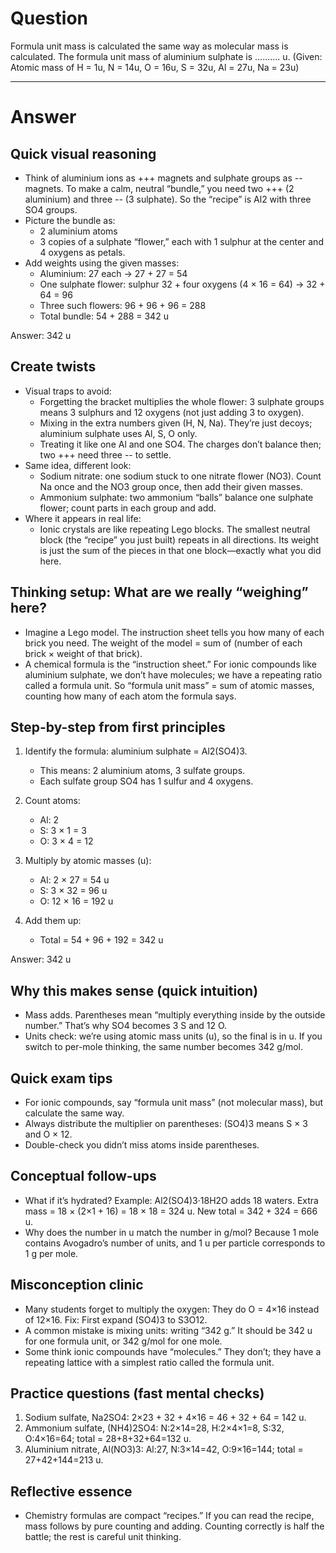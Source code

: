 # Question
Formula unit mass is calculated the same way as molecular mass is calculated. The formula unit mass of aluminium sulphate is  .......... u. (Given: Atomic mass of H = 1u, N = 14u, O = 16u, S = 32u, Al = 27u, Na = 23u)

---
# Answer

## Quick visual reasoning
- Think of aluminium ions as +++ magnets and sulphate groups as -- magnets. To make a calm, neutral “bundle,” you need two +++ (2 aluminium) and three -- (3 sulphate). So the “recipe” is Al2 with three SO4 groups.
- Picture the bundle as:
  - 2 aluminium atoms
  - 3 copies of a sulphate “flower,” each with 1 sulphur at the center and 4 oxygens as petals.
- Add weights using the given masses:
  - Aluminium: 27 each → 27 + 27 = 54
  - One sulphate flower: sulphur 32 + four oxygens (4 × 16 = 64) → 32 + 64 = 96
  - Three such flowers: 96 + 96 + 96 = 288
  - Total bundle: 54 + 288 = 342 u

Answer: 342 u

## Create twists
- Visual traps to avoid:
  - Forgetting the bracket multiplies the whole flower: 3 sulphate groups means 3 sulphurs and 12 oxygens (not just adding 3 to oxygen).
  - Mixing in the extra numbers given (H, N, Na). They’re just decoys; aluminium sulphate uses Al, S, O only.
  - Treating it like one Al and one SO4. The charges don’t balance then; two +++ need three -- to settle.
- Same idea, different look:
  - Sodium nitrate: one sodium stuck to one nitrate flower (NO3). Count Na once and the NO3 group once, then add their given masses.
  - Ammonium sulphate: two ammonium “balls” balance one sulphate flower; count parts in each group and add.
- Where it appears in real life:
  - Ionic crystals are like repeating Lego blocks. The smallest neutral block (the “recipe” you just built) repeats in all directions. Its weight is just the sum of the pieces in that one block—exactly what you did here.

## Thinking setup: What are we really “weighing” here?
- Imagine a Lego model. The instruction sheet tells you how many of each brick you need. The weight of the model = sum of (number of each brick × weight of that brick).
- A chemical formula is the “instruction sheet.” For ionic compounds like aluminium sulphate, we don’t have molecules; we have a repeating ratio called a formula unit. So “formula unit mass” = sum of atomic masses, counting how many of each atom the formula says.

## Step-by-step from first principles
1) Identify the formula: aluminium sulphate = Al2(SO4)3.
   - This means: 2 aluminium atoms, 3 sulfate groups.
   - Each sulfate group SO4 has 1 sulfur and 4 oxygens.

2) Count atoms:
   - Al: 2
   - S: 3 × 1 = 3
   - O: 3 × 4 = 12

3) Multiply by atomic masses (u):
   - Al: 2 × 27 = 54 u
   - S: 3 × 32 = 96 u
   - O: 12 × 16 = 192 u

4) Add them up:
   - Total = 54 + 96 + 192 = 342 u

Answer: 342 u

## Why this makes sense (quick intuition)
- Mass adds. Parentheses mean “multiply everything inside by the outside number.” That’s why SO4 becomes 3 S and 12 O.
- Units check: we’re using atomic mass units (u), so the final is in u. If you switch to per-mole thinking, the same number becomes 342 g/mol.

## Quick exam tips
- For ionic compounds, say “formula unit mass” (not molecular mass), but calculate the same way.
- Always distribute the multiplier on parentheses: (SO4)3 means S × 3 and O × 12.
- Double-check you didn’t miss atoms inside parentheses.

## Conceptual follow-ups
- What if it’s hydrated? Example: Al2(SO4)3·18H2O adds 18 waters. Extra mass = 18 × (2×1 + 16) = 18 × 18 = 324 u. New total = 342 + 324 = 666 u.
- Why does the number in u match the number in g/mol? Because 1 mole contains Avogadro’s number of units, and 1 u per particle corresponds to 1 g per mole.

## Misconception clinic
- Many students forget to multiply the oxygen: They do O = 4×16 instead of 12×16. Fix: First expand (SO4)3 to S3O12.
- A common mistake is mixing units: writing “342 g.” It should be 342 u for one formula unit, or 342 g/mol for one mole.
- Some think ionic compounds have “molecules.” They don’t; they have a repeating lattice with a simplest ratio called the formula unit.

## Practice questions (fast mental checks)
1) Sodium sulfate, Na2SO4: 2×23 + 32 + 4×16 = 46 + 32 + 64 = 142 u.
2) Ammonium sulfate, (NH4)2SO4: N:2×14=28, H:2×4×1=8, S:32, O:4×16=64; total = 28+8+32+64=132 u.
3) Aluminium nitrate, Al(NO3)3: Al:27, N:3×14=42, O:9×16=144; total = 27+42+144=213 u.

## Reflective essence
- Chemistry formulas are compact “recipes.” If you can read the recipe, mass follows by pure counting and adding. Counting correctly is half the battle; the rest is careful unit thinking.